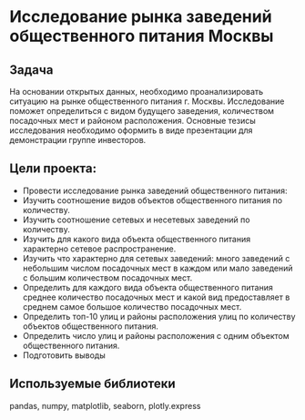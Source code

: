 # Исследование рынка заведений общественного питания Москвы

## Задача
На основании открытых данных, необходимо проанализировать ситуацию на рынке общественного питания г. Москвы. Исследование поможет определиться с видом будущего заведения, количеством посадочных мест и районом расположения. Основные тезисы исследования необходимо оформить в виде презентации для демонстрации группе инвесторов.

## Цели проекта:
  - Провести исследование рынка заведений общественного питания:
  - Изучить соотношение видов объектов общественного питания по количеству.
  - Изучить соотношение сетевых и несетевых заведений по количеству.
  - Изучить для какого вида объекта общественного питания характерно сетевое распространение.
  - Изучить что характерно для сетевых заведений: много заведений с небольшим числом посадочных мест в каждом или мало заведений с большим количеством посадочных мест.
  - Определить для каждого вида объекта общественного питания среднее количество посадочных мест и какой вид предоставляет в среднем самое большое количество посадочных мест.
  - Определить топ-10 улиц и районы расположения улиц по количеству объектов общественного питания.
  - Определить число улиц и районы расположения с одним объектом общественного питания.
  - Подготовить выводы

## Используемые библиотеки
pandas, numpy, matplotlib, seaborn, plotly.express
